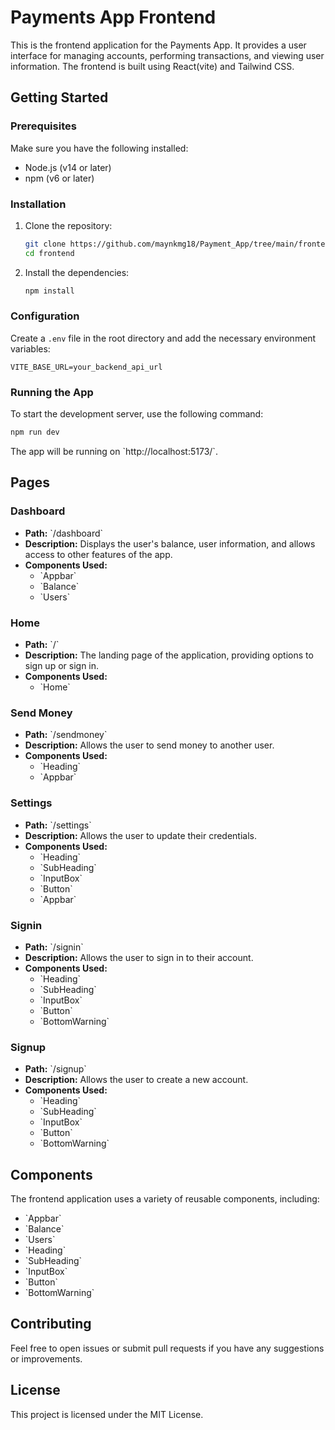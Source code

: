 # Payments App Frontend

This is the frontend application for the Payments App. It provides a user interface for managing accounts, performing transactions, and viewing user information. The frontend is built using React(vite) and Tailwind CSS.

## Getting Started

### Prerequisites

Make sure you have the following installed:

- Node.js (v14 or later)
- npm (v6 or later)

### Installation

1. Clone the repository:

   ```bash
   git clone https://github.com/maynkmg18/Payment_App/tree/main/frontend.git
   cd frontend
   ```

2. Install the dependencies:

   ```bash
   npm install
   ```

### Configuration

Create a `.env` file in the root directory and add the necessary environment variables:

```plaintext
VITE_BASE_URL=your_backend_api_url
```

### Running the App

To start the development server, use the following command:

```bash
npm run dev
```

The app will be running on \`http://localhost:5173/`.

## Pages

### Dashboard

- **Path:** \`/dashboard\`
- **Description:** Displays the user's balance, user information, and allows access to other features of the app.
- **Components Used:**
  - \`Appbar\`
  - \`Balance\`
  - \`Users\`

### Home

- **Path:** \`/\`
- **Description:** The landing page of the application, providing options to sign up or sign in.
- **Components Used:**
  - \`Home\`

### Send Money

- **Path:** \`/sendmoney\`
- **Description:** Allows the user to send money to another user.
- **Components Used:**
  - \`Heading\`
  - \`Appbar\`

### Settings

- **Path:** \`/settings\`
- **Description:** Allows the user to update their credentials.
- **Components Used:**
  - \`Heading\`
  - \`SubHeading\`
  - \`InputBox\`
  - \`Button\`
  - \`Appbar\`

### Signin

- **Path:** \`/signin\`
- **Description:** Allows the user to sign in to their account.
- **Components Used:**
  - \`Heading\`
  - \`SubHeading\`
  - \`InputBox\`
  - \`Button\`
  - \`BottomWarning\`

### Signup

- **Path:** \`/signup\`
- **Description:** Allows the user to create a new account.
- **Components Used:**
  - \`Heading\`
  - \`SubHeading\`
  - \`InputBox\`
  - \`Button\`
  - \`BottomWarning\`

## Components

The frontend application uses a variety of reusable components, including:

- \`Appbar\`
- \`Balance\`
- \`Users\`
- \`Heading\`
- \`SubHeading\`
- \`InputBox\`
- \`Button\`
- \`BottomWarning\`

## Contributing

Feel free to open issues or submit pull requests if you have any suggestions or improvements.

## License

This project is licensed under the MIT License.
